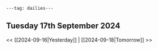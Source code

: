 ```
---tag: dailies---
```

## Tuesday 17th September 2024


<< [[2024-09-16|Yesterday]] | [[2024-09-18|Tomorrow]] >>





